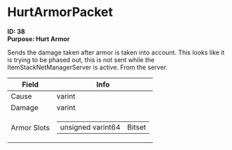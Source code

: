 # HurtArmorPacket

**ID: 38**  
**Purpose: Hurt Armor**  

Sends the damage taken after armor is taken into account. This looks like it is trying to be phased out, this is not sent while the ItemStackNetManagerServer is active. From the server.

<table><thead><tr><th>Field</th><th>Info</th></tr></thead><tbody>
<tr><td>Cause</td><td>varint</td></tr>
<tr><td>Damage</td><td>varint</td></tr>
<tr><td>Armor Slots</td><td><table><tbody><tr><td>unsigned varint64</td><td>Bitset</td></tr></tbody></table></td></tr>
</tbody></table>